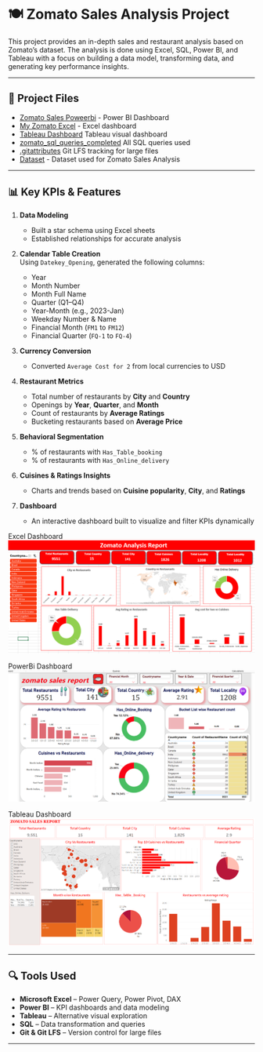 # 🍽️ Zomato Sales Analysis Project

This project provides an in-depth sales and restaurant analysis based on Zomato’s dataset. The analysis is done using Excel, SQL, Power BI, and Tableau with a focus on building a data model, transforming data, and generating key performance insights.

---

## 📁 Project Files

- <a href="https://github.com/Yashika432/Zomato-Sales-Analysis/blob/main/Zomato%20Sales%20Powerbi.pbix">Zomato Sales Poweerbi</a> - Power BI Dashboard
- <a href="https://github.com/Yashika432/Zomato-Sales-Analysis/blob/main/My%20final%20Zomato.xlsx">My Zomato Excel</a>  - Excel dashboard
- <a href="https://github.com/Yashika432/Zomato-Sales-Analysis/blob/main/My%20zomato%20tableau.twbx">Tableau Dashboard</a>  Tableau visual dashboard
- <a href="https://github.com/Yashika432/Zomato-Sales-Analysis/blob/main/zamato_sql_quries_completed.sql">zomato_sql_queries_completed</a>  All SQL queries used
- <a href="https://github.com/Yashika432/Zomato-Sales-Analysis/blob/main/.gitattributes">.gitattributes</a>  Git LFS tracking for large files
- <a href="https://github.com/Yashika432/Zomato-Sales-Analysis/blob/main/Zomata%20-%20Copy%20(2).xlsx">Dataset</a> - Dataset used for Zomato Sales Analysis
---

## 📊 Key KPIs & Features

1. **Data Modeling**
   - Built a star schema using Excel sheets
   - Established relationships for accurate analysis

2. **Calendar Table Creation**  
   Using `Datekey_Opening`, generated the following columns:
   - Year
   - Month Number
   - Month Full Name
   - Quarter (Q1–Q4)
   - Year-Month (e.g., 2023-Jan)
   - Weekday Number & Name
   - Financial Month (`FM1` to `FM12`)
   - Financial Quarter (`FQ-1` to `FQ-4`)

3. **Currency Conversion**
   - Converted `Average Cost for 2` from local currencies to USD

4. **Restaurant Metrics**
   - Total number of restaurants by **City** and **Country**
   - Openings by **Year**, **Quarter**, and **Month**
   - Count of restaurants by **Average Ratings**
   - Bucketing restaurants based on **Average Price**

5. **Behavioral Segmentation**
   - % of restaurants with `Has_Table_booking`
   - % of restaurants with `Has_Online_delivery`

6. **Cuisines & Ratings Insights**
   - Charts and trends based on **Cuisine popularity**, **City**, and **Ratings**

7. **Dashboard**
   - An interactive dashboard built to visualize and filter KPIs dynamically

Excel Dashboard
![image](https://github.com/Yashika432/Zomato-Sales-Analysis/blob/main/Excel%20Dashboard%20(2).png)

PowerBi Dashboard
![image](https://github.com/Yashika432/Zomato-Sales-Analysis/blob/main/PowerBI%20Dashboard.png)

Tableau Dashboard
![image](https://github.com/Yashika432/Zomato-Sales-Analysis/blob/main/Tableau%20Dashboard%20(2).png)

---

## 🔍 Tools Used

- **Microsoft Excel** – Power Query, Power Pivot, DAX
- **Power BI** – KPI dashboards and data modeling
- **Tableau** – Alternative visual exploration
- **SQL** – Data transformation and queries
- **Git & Git LFS** – Version control for large files

---
